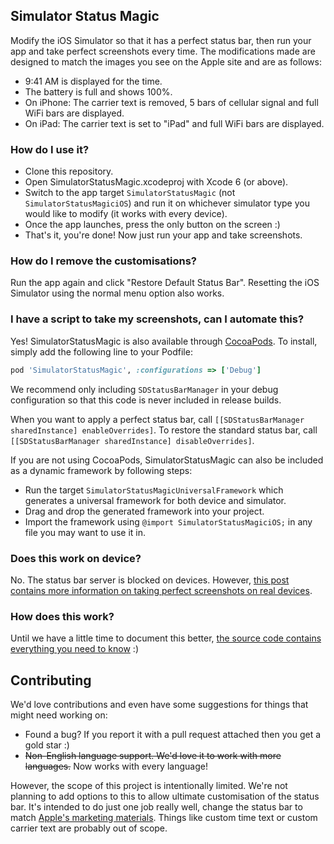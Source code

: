 ## Simulator Status Magic

Modify the iOS Simulator so that it has a perfect status bar, then run your app and take perfect screenshots every time. The modifications made are designed to match the images you see on the Apple site and are as follows:

* 9:41 AM is displayed for the time.
* The battery is full and shows 100%.
* On iPhone: The carrier text is removed, 5 bars of cellular signal and full WiFi bars are displayed.
* On iPad: The carrier text is set to "iPad" and full WiFi bars are displayed.

### How do I use it?

* Clone this repository.
* Open SimulatorStatusMagic.xcodeproj with Xcode 6 (or above).
* Switch to the app target `SimulatorStatusMagic` (not `SimulatorStatusMagiciOS`) and run it on whichever simulator type you would like to modify (it works with every device).
* Once the app launches, press the only button on the screen :)
* That's it, you're done! Now just run your app and take screenshots.

### How do I remove the customisations?

Run the app again and click "Restore Default Status Bar". Resetting the iOS Simulator using the normal menu option also works.

### I have a script to take my screenshots, can I automate this?

Yes! SimulatorStatusMagic is also available through [CocoaPods](http://cocoapods.org). To install, simply add the following line to your Podfile:

```ruby
pod 'SimulatorStatusMagic', :configurations => ['Debug']
```

We recommend only including `SDStatusBarManager` in your debug configuration so that this code is never included in release builds.

When you want to apply a perfect status bar, call `[[SDStatusBarManager sharedInstance] enableOverrides]`. To restore the standard status bar, call `[[SDStatusBarManager sharedInstance] disableOverrides]`.

If you are not using CocoaPods, SimulatorStatusMagic can also be included as a dynamic framework by following steps:

* Run the target `SimulatorStatusMagicUniversalFramework` which generates a universal framework for both device and simulator.
* Drag and drop the generated framework into your project.
* Import the framework using `@import SimulatorStatusMagiciOS;` in any file you may want to use it in.

### Does this work on device?

No. The status bar server is blocked on devices. However, [this post contains more information on taking perfect screenshots on real devices](http://shinydevelopment.com/blog/status-magic-and-iphone6-screen-sizes/).

### How does this work?

Until we have a little time to document this better, [the source code contains everything you need to know](https://github.com/shinydevelopment/SimulatorStatusMagic/blob/master/SDStatusBarManager/SDStatusBarManager.m) :)

## Contributing

We'd love contributions and even have some suggestions for things that might need working on:

* Found a bug? If you report it with a pull request attached then you get a gold star :)
* ~~Non-English language support. We'd love it to work with more languages.~~ Now works with every language!

However, the scope of this project is intentionally limited. We're not planning to add options to this to allow ultimate customisation of the status bar. It's intended to do just one job really well, change the status bar to match [Apple's marketing materials](http://www.apple.com/ios/). Things like custom time text or custom carrier text are probably out of scope.

